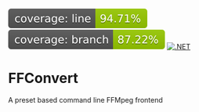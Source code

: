 ![lines](https://raw.githubusercontent.com/webmaster442/FFConvert/main/coverage-badge-line.svg)
![branch](https://raw.githubusercontent.com/webmaster442/FFConvert/main/coverage-badge-branch.svg)
[![.NET](https://github.com/webmaster442/FFConvert/actions/workflows/dotnet.yml/badge.svg)](https://github.com/webmaster442/FFConvert/actions/workflows/dotnet.yml)

# FFConvert
A preset based command line FFMpeg frontend
